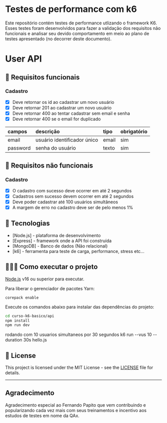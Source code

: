 <!-- # Introdução aos testes de performance com k6 -->
# Testes de performance com k6

<!-- <h1 align="left">
    <img src=".github/logo-stiker.svg" width="250px">
</h1> -->
Este repositório contém testes de performance utlizando o framework K6. Esses testes foram desenvolvidos para fazer a validação dos requisitos não funcionais e analisar seu devido comportamento em meio ao plano de testes apresentado (no decorrer deste documento).

# User API

## 🔖 Requisitos funcionais

### Cadastro

- [X] Deve retornar os id ao cadastrar um novo usuário
- [X] Deve retornar 201 ao cadastrar um novo usuário
- [X] Deve retornar 400 ao tentar cadastrar sem email e senha
- [X] Deve retornar 400 se o email for duplicado

| campos   | descrição                             | tipo     | obrigatório |
| :-----   | :------------------------------------ | :------- | :---------- |
| email    | usuário identificador único           | email    | sim         |
| password | senha do usuário                      | texto    | sim         |

## 🔖 Requisitos não funcionais

### Cadastro

- [X] O cadastro com sucesso deve ocorrer em até 2 segundos
- [X] Cadastros sem sucesso devem ocorrer em até 2 segundos
- [X] Deve poder cadastrar até 100 usuários simultâneos
- [X] A margem de erro no cadastro deve ser de pelo menos 1%

## 🚀 Tecnologias

- [Node.js] - plataforma de desenvolvimento
- [Express] - framework onde a API foi construída
- [MongoDB] - Banco de dados (Não relacional)
- [k6] - ferramenta para teste de carga, performance, stress etc...

## 👨🏻‍💻 Como executar o projeto

[Node.js](https://nodejs.org/) v16 ou superior para executar.

Para liberar o gerenciador de pacotes Yarn:

```
corepack enable
```

Execute os comandos abaixo para instalar das dependências do projeto:

```sh
cd curso-k6-basico/api
npm install
npm run dev
```
rodando com 10 usuarios simultaneos por 30 segundos
k6 run --vus 10 --duration 30s hello.js

## 📝 License

This project is licensed under the MIT License - see the [LICENSE](LICENSE) file for details.

---
## Agradecimento
<!-- Feito com 💜 &nbsp;por Fernando Papito 👋 &nbsp;[Meu linkedin](https://www.linkedin.com/in/papitoio/) -->
Agradecimento especial ao Fernando Papito que vem contribuindo e popularizando cada vez mais com seus treinamentos e incentivo aos estudos de testes em nome da QAx.